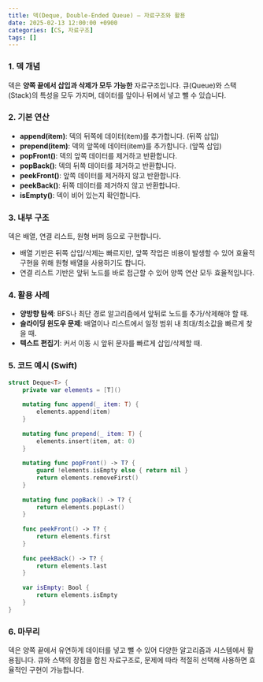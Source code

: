 ```yaml
---
title: 덱(Deque, Double-Ended Queue) — 자료구조와 활용
date: 2025-02-13 12:00:00 +0900
categories: [CS, 자료구조]
tags: []
---
```




### 1. 덱 개념

덱은 **양쪽 끝에서 삽입과 삭제가 모두 가능한** 자료구조입니다. 큐(Queue)와 스택(Stack)의 특성을 모두 가지며, 데이터를 앞이나 뒤에서 넣고 뺄 수 있습니다.

### 2. 기본 연산

* **append(item)**: 덱의 뒤쪽에 데이터(item)를 추가합니다. (뒤쪽 삽입)
* **prepend(item)**: 덱의 앞쪽에 데이터(item)를 추가합니다. (앞쪽 삽입)
* **popFront()**: 덱의 앞쪽 데이터를 제거하고 반환합니다.
* **popBack()**: 덱의 뒤쪽 데이터를 제거하고 반환합니다.
* **peekFront()**: 앞쪽 데이터를 제거하지 않고 반환합니다.
* **peekBack()**: 뒤쪽 데이터를 제거하지 않고 반환합니다.
* **isEmpty()**: 덱이 비어 있는지 확인합니다.

### 3. 내부 구조

덱은 배열, 연결 리스트, 원형 버퍼 등으로 구현합니다.

* 배열 기반은 뒤쪽 삽입/삭제는 빠르지만, 앞쪽 작업은 비용이 발생할 수 있어 효율적 구현을 위해 원형 배열을 사용하기도 합니다.
* 연결 리스트 기반은 앞뒤 노드를 바로 접근할 수 있어 양쪽 연산 모두 효율적입니다.

### 4. 활용 사례

* **양방향 탐색**: BFS나 최단 경로 알고리즘에서 앞뒤로 노드를 추가/삭제해야 할 때.
* **슬라이딩 윈도우 문제**: 배열이나 리스트에서 일정 범위 내 최대/최소값을 빠르게 찾을 때.
* **텍스트 편집기**: 커서 이동 시 앞뒤 문자를 빠르게 삽입/삭제할 때.

### 5. 코드 예시 (Swift)

```swift
struct Deque<T> {
    private var elements = [T]()
    
    mutating func append(_ item: T) {
        elements.append(item)
    }
    
    mutating func prepend(_ item: T) {
        elements.insert(item, at: 0)
    }
    
    mutating func popFront() -> T? {
        guard !elements.isEmpty else { return nil }
        return elements.removeFirst()
    }
    
    mutating func popBack() -> T? {
        return elements.popLast()
    }
    
    func peekFront() -> T? {
        return elements.first
    }
    
    func peekBack() -> T? {
        return elements.last
    }
    
    var isEmpty: Bool {
        return elements.isEmpty
    }
}
```

### 6. 마무리

덱은 양쪽 끝에서 유연하게 데이터를 넣고 뺄 수 있어 다양한 알고리즘과 시스템에서 활용됩니다. 큐와 스택의 장점을 합친 자료구조로, 문제에 따라 적절히 선택해 사용하면 효율적인 구현이 가능합니다.
